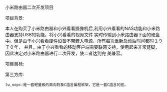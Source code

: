 小米路由器二次开发项目

项目背景:

  本人在购买了小米路由器和小兴看看摄像机后,利用小兴看看的NAS功能和小米路由器支持USB的功能，将小兴看看的视频文件
  实时传输到小米路由器下面的硬盘中。但是由于小兴看看硬件设备不带嵌入电源，所有每次重新启动后时间都时１９７０年，
  并且，由于小兴看看的移动客户端需要联网支持，使用起来非常蹩脚，因此决定对小米路由器进行二次开发，使二者达到完
  美兼容。

项目目标:

第三方库:

    lw_oopc:是一套輕量級的面向對象C語言編程框架，它是一套C語言的宏。



